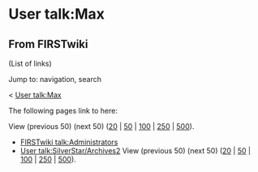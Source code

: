 # User talk:Max

## From FIRSTwiki

(List of links)

Jump to: navigation, search

< [User talk:Max](/index.php?title=User_talk:Max&redirect=no "User
talk:Max")

The following pages link to here:

View (previous 50) (next 50) ([20](/index.php?title=Special:Whatlinkshere/User_talk:Max&limit=20&from=0 "Special:Whatlinkshere/User talk:Max") | [50](/index.php?title=Special:Whatlinkshere/User_talk:Max&limit=50&from=0 "Special:Whatlinkshere/User talk:Max") | [100](/index.php?title=Special:Whatlinkshere/User_talk:Max&limit=100&from=0 "Special:Whatlinkshere/User talk:Max") | [250](/index.php?title=Special:Whatlinkshere/User_talk:Max&limit=250&from=0 "Special:Whatlinkshere/User talk:Max") | [500](/index.php?title=Special:Whatlinkshere/User_talk:Max&limit=500&from=0 "Special:Whatlinkshere/User talk:Max")).

- [FIRSTwiki talk:Administrators](FIRSTwiki_talk:Administrators "FIRSTwiki talk:Administrators")
- [User talk:SilverStar/Archives2](User_talk:SilverStar/Archives2 "User talk:SilverStar/Archives2") View (previous 50) (next 50) ([20](/index.php?title=Special:Whatlinkshere/User_talk:Max&limit=20&from=0 "Special:Whatlinkshere/User talk:Max") | [50](/index.php?title=Special:Whatlinkshere/User_talk:Max&limit=50&from=0 "Special:Whatlinkshere/User talk:Max") | [100](/index.php?title=Special:Whatlinkshere/User_talk:Max&limit=100&from=0 "Special:Whatlinkshere/User talk:Max") | [250](/index.php?title=Special:Whatlinkshere/User_talk:Max&limit=250&from=0 "Special:Whatlinkshere/User talk:Max") | [500](/index.php?title=Special:Whatlinkshere/User_talk:Max&limit=500&from=0 "Special:Whatlinkshere/User talk:Max")).
